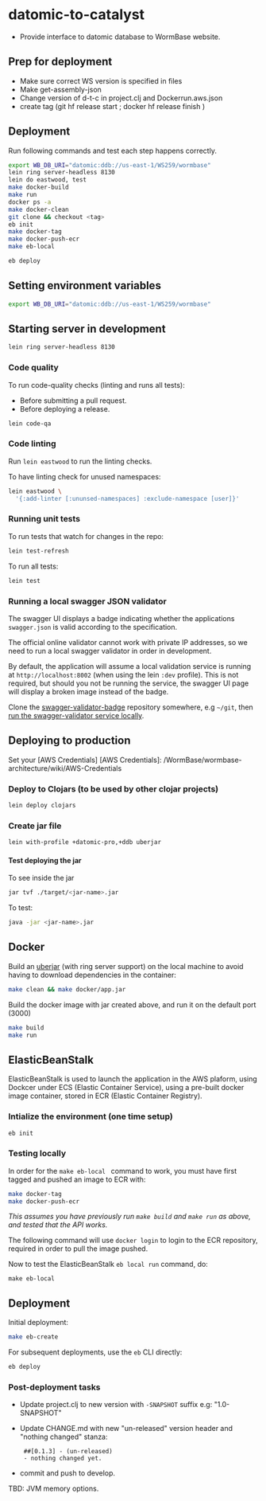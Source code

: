 # datomic-to-catalyst

- Provide interface to datomic database to WormBase website.

## Prep for deployment

- Make sure correct WS version is specified in files
- Make get-assembly-json
- Change version of d-t-c in project.clj and Dockerrun.aws.json
- create tag (git hf release start <version>; docker hf release finish <version>)

## Deployment

Run following commands and test each step happens correctly.

```bash
export WB_DB_URI="datomic:ddb://us-east-1/WS259/wormbase"
lein ring server-headless 8130
lein do eastwood, test
make docker-build
make run
docker ps -a
make docker-clean
git clone && checkout <tag>
eb init
make docker-tag
make docker-push-ecr
make eb-local

eb deploy
```

## Setting environment variables

```bash
export WB_DB_URI="datomic:ddb://us-east-1/WS259/wormbase"
```

## Starting server in development
```bash
lein ring server-headless 8130
```

### Code quality
To run code-quality checks (linting and runs all tests):
  * Before submitting a pull request.
  * Before deploying a release.

```bash
lein code-qa
```

### Code linting
Run `lein eastwood` to run the linting checks.

To have linting check for unused namespaces:

```bash
lein eastwood \
  '{:add-linter [:ununsed-namespaces] :exclude-namespace [user]}'
```

### Running unit tests

To run tests that watch for changes in the repo:
```bash
lein test-refresh
```

To run all tests:
```bash
lein test
```

### Running a local swagger JSON validator
The swagger UI displays a badge indicating whether the applications
`swagger.json` is valid according to the specification.

The official online validator cannot work with private IP addresses,
so we need to run a local swagger validator in order in development.

By default, the application will assume a local validation service is
running at `http://localhost:8002` (when using the lein `:dev`
profile).  This is not required, but should you not be running the
service, the swagger UI page will display a broken image instead of
the badge.

Clone the [swagger-validator-badge][2] repository somewhere,
e.g `~/git`, then [run the swagger-validator service locally][3].


## Deploying to production

Set your [AWS Credentials]
[AWS Credentials]: /WormBase/wormbase-architecture/wiki/AWS-Credentials

### Deploy to Clojars (to be used by other clojar projects)
```bash
lein deploy clojars
```

### Create jar file
```bash
lein with-profile +datomic-pro,+ddb uberjar
```

#### Test deploying the jar

To see inside the jar
```bash
jar tvf ./target/<jar-name>.jar
```

To test:
```bash
java -jar <jar-name>.jar
```

## Docker

Build an [uberjar][1] (with ring server support) on the local machine
to avoid having to download dependencies in the container:

```bash
make clean && make docker/app.jar
```

Build the docker image with jar created above, and run it on the
default port (3000)
```bash
make build
make run
```

## ElasticBeanStalk

ElasticBeanStalk is used to launch the application in the AWS plaform,
using Dockcer under ECS (Elastic Container Service), using a pre-built
docker image container, stored in ECR (Elastic Container Registry).

### Intialize the environment (one time setup)
```bash
eb init
```

### Testing locally

In order for the `make eb-local ` command to work, you must have first
tagged and pushed an image to ECR with:

```bash
make docker-tag
make docker-push-ecr
```

_*This assumes you have previously run `make build` and `make run` as
above, and tested that the API works.*_

The following command will use `docker login` to login to the ECR
repository, required in order to pull the image pushed.

Now to test the ElasticBeanStalk `eb local run` command, do:

`make eb-local`

## Deployment

Initial deployment:

```bash
make eb-create
```

For subsequent deployments, use the `eb` CLI directly:

```bash
eb deploy
```

### Post-deployment tasks

- Update project.clj to new version with `-SNAPSHOT` suffix
  e.g: "1.0-SNAPSHOT"

- Update CHANGE.md with new "un-released" version header and "nothing
  changed" stanza:

  ```
   ##[0.1.3] - (un-released)
   - nothing changed yet.
  ```
- commit and push to develop.


TBD: JVM memory options.

[1]: http://stackoverflow.com/questions/11947037/what-is-an-uber-jar
[2]: https://github.com/swagger-api/validator-badge
[3]: https://github.com/swagger-api/validator-badge#running-locally
